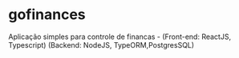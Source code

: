 # gofinances
Aplicação simples para controle de financas - (Front-end: ReactJS, Typescript) (Backend: NodeJS, TypeORM,PostgresSQL)
